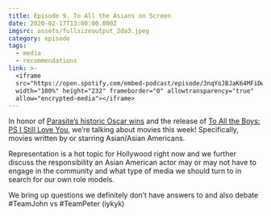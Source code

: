 ```yaml
---
title: Episode 9. To All the Asians on Screen
date: 2020-02-17T13:00:00.000Z
imgsrc: assets/fullsizeoutput_2da3.jpeg
category: episode
tags:
  - media
  - recommendations
link: >-
  <iframe
  src="https://open.spotify.com/embed-podcast/episode/3nqYoJBJaK64MFiDwgbOpw"
  width="100%" height="232" frameborder="0" allowtransparency="true"
  allow="encrypted-media"></iframe>
---
```

In honor of [Parasite’s historic Oscar wins](https://oscar.go.com/news/winners/parasite-wins-4-oscars-and-makes-oscar-history) and the release of [To All the Boys: PS I Still Love You](https://www.nytimes.com/2020/01/25/movies/to-all-the-boys-ps-i-still-love-you-noah-centineo-lana-candor.html), we’re talking about movies this week! Specifically, movies written by or starring Asian/Asian Americans.

Representation is a hot topic for Hollywood right now and we further discuss the responsibility an Asian American actor may or may not have to engage in the community and what type of media we should turn to in search for our own role models.

We bring up questions we definitely don’t have answers to and also debate #TeamJohn vs #TeamPeter (iykyk)
